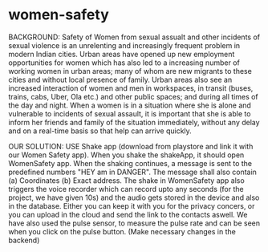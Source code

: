 # women-safety
BACKGROUND:
Safety of Women from sexual assualt and other incidents of sexual violence is an unrelenting and 
increasingly frequent problem in modern Indian cities. Urban areas have opened up new employment opportunities 
for women which has also led to a increasing number of working women in urban areas; many of whom are new 
migrants to these cities and without local presence of family. Urban areas also see an increased interaction 
of women and men in workspaces, in transit (buses, trains, cabs, Uber, Ola etc.) and other public spaces; 
and during all times of the day and night. When a women is in a situation where she is alone and vulnerable 
to incidents of sexual assault, it is important that she is able to inform her friends and family of the 
situation immediately, without any delay and on a real-time basis so that help can arrive quickly. 

OUR SOLUTION:
USE Shake app (download from playstore and link it with our Women Safety app). When you shake the shakeApp, it should
open WomenSafety app. When the shaking continues, a message is sent to the predefined numbers "HEY am in DANGER".
The message shall also contain (a) Coordinates (b) Exact address. The shake in WomenSafety app also triggers the 
voice recorder which can record upto any seconds (for the project, we have given 10s) and the audio gets stored in
the device and also in the database. Either you can keep it with you for the privacy concers, or you can upload in the
cloud and send the link to the contacts aswell.
We have also used the pulse sensor, to measure the pulse rate and can be seen when you click on the pulse button. (Make 
necessary changes in the backend)
